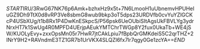 $START$IRU/3RwG67NK76p6Amk+bzhxHz9x5t+7N6LmooH1uUbnemvHPUHeIuGZ9Dh9TtX0d8vRP3Ve8sbmG8wub9bkp3oT5dps23URDVfb0cvYuYZlGCKcP4USbXUg/t1b8Rx1P4DwKnESkpcS/P56psk6UeOUbiSItAgsUkFBVLYg3ydrNrxHT7k1SwUg4R0MPFD4UErjpAEukYMTChrTWGp8Y2fux0UkaTb+WE4jSW/KUOLyEvy+zxxOpsMn05r7HwR7jtCAkLpiu7fBpbQrGMKdeiS5C2qrTHZ+2INrY9H2+RAVndmE3TZ1GR7b1UrVKX4SLQZl6fx7lr7qgy0Ge1zcYA==$END$